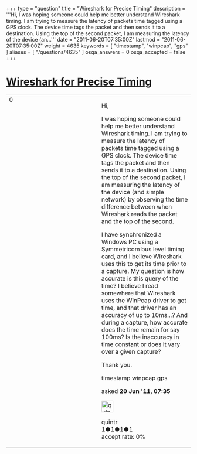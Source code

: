+++
type = "question"
title = "Wireshark for Precise Timing"
description = '''Hi, I was hoping someone could help me better understand Wireshark timing. I am trying to measure the latency of packets time tagged using a GPS clock. The device time tags the packet and then sends it to a destination. Using the top of the second packet, I am measuring the latency of the device (an...'''
date = "2011-06-20T07:35:00Z"
lastmod = "2011-06-20T07:35:00Z"
weight = 4635
keywords = [ "timestamp", "winpcap", "gps" ]
aliases = [ "/questions/4635" ]
osqa_answers = 0
osqa_accepted = false
+++

<div class="headNormal">

# [Wireshark for Precise Timing](/questions/4635/wireshark-for-precise-timing)

</div>

<div id="main-body">

<div id="askform">

<table id="question-table" style="width:100%;"><colgroup><col style="width: 50%" /><col style="width: 50%" /></colgroup><tbody><tr class="odd"><td style="width: 30px; vertical-align: top"><div class="vote-buttons"><div id="post-4635-score" class="post-score" title="current number of votes">0</div><div id="favorite-count" class="favorite-count"></div></div></td><td><div id="item-right"><div class="question-body"><p>Hi,</p><p>I was hoping someone could help me better understand Wireshark timing. I am trying to measure the latency of packets time tagged using a GPS clock. The device time tags the packet and then sends it to a destination. Using the top of the second packet, I am measuring the latency of the device (and simple network) by observing the time difference between when Wireshark reads the packet and the top of the second.</p><p>I have synchronized a Windows PC using a Symmetricom bus level timing card, and I believe Wireshark uses this to get its time prior to a capture. My question is how accurate is this query of the time? I believe I read somewhere that Wireshark uses the WinPcap driver to get time, and that driver has an accuracy of up to 10ms...? And during a capture, how accurate does the time remain for say 100ms? Is the inaccuracy in time constant or does it vary over a given capture?</p><p>Thank you.</p></div><div id="question-tags" class="tags-container tags">timestamp winpcap gps</div><div id="question-controls" class="post-controls"></div><div class="post-update-info-container"><div class="post-update-info post-update-info-user"><p>asked <strong>20 Jun '11, 07:35</strong></p><img src="https://secure.gravatar.com/avatar/144e0571de8abdc8fafbd3118bb18f81?s=32&amp;d=identicon&amp;r=g" class="gravatar" width="32" height="32" alt="quintr&#39;s gravatar image" /><p>quintr<br />
<span class="score" title="1 reputation points">1</span><span title="1 badges"><span class="badge1">●</span><span class="badgecount">1</span></span><span title="1 badges"><span class="silver">●</span><span class="badgecount">1</span></span><span title="1 badges"><span class="bronze">●</span><span class="badgecount">1</span></span><br />
<span class="accept_rate" title="Rate of the user&#39;s accepted answers">accept rate:</span> <span title="quintr has no accepted answers">0%</span></p></div></div><div id="comments-container-4635" class="comments-container"></div><div id="comment-tools-4635" class="comment-tools"></div><div class="clear"></div><div id="comment-4635-form-container" class="comment-form-container"></div><div class="clear"></div></div></td></tr></tbody></table>

</div>

</div>


